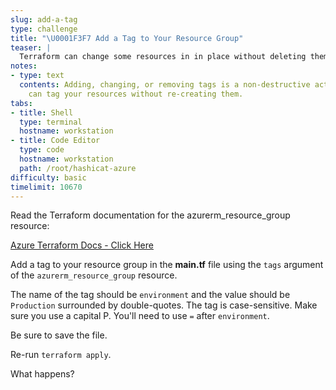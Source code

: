 ```yaml
---
slug: add-a-tag
type: challenge
title: "\U0001F3F7️ Add a Tag to Your Resource Group"
teaser: |
  Terraform can change some resources in in place without deleting them. Adding tags is a non-destructive action.
notes:
- type: text
  contents: Adding, changing, or removing tags is a non-destructive action. Terraform
    can tag your resources without re-creating them.
tabs:
- title: Shell
  type: terminal
  hostname: workstation
- title: Code Editor
  type: code
  hostname: workstation
  path: /root/hashicat-azure
difficulty: basic
timelimit: 10670
---
```

Read the Terraform documentation for the azurerm_resource_group resource:

[Azure Terraform Docs - Click Here](https://registry.terraform.io/providers/hashicorp/azurerm/latest/docs/resources/resource_group)

Add a tag to your resource group in the **main.tf** file using the `tags` argument of the `azurerm_resource_group` resource.

The name of the tag should be `environment` and the value should be `Production` surrounded by double-quotes. The tag is case-sensitive. Make sure you use a capital P. You'll need to use `=` after `environment`.

Be sure to save the file.

Re-run `terraform apply`.

What happens?
